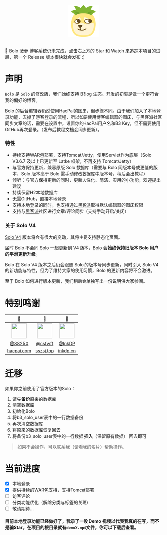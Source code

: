 <p align = "center">
<img alt="Bolo" src="bolo-logo.png" style="max-width:20%;">
<br><br>
</p>

:construction: Bolo 菠萝 博客系统仍未完成，点击右上方的 Star 和 Watch 来追踪本项目的进展，第一个 Release 版本很快就会发布 :)

# 声明

`Bolo` 是 `Solo` 的修改版，我们始终支持 B3log 生态。开发的初衷是做一个更符合我的偏好的博客。

Bolo 的后台编辑器仍然使用HacPai的图床，但步骤不同。由于我们加入了本地登录功能，去掉了游客登录的流程，所以如要使用博客编辑器的图床，与黑客派社区同步文章的话，需要在设置中，设置你的HacPai用户名和B3 Key，但不需要使用GitHub再次登录。（发布后教程文档会同步更新）。

### 特性

* 持续支持WAR包部署，支持Tomcat/Jetty，使用Servlet作为底层（Solo V3.6.7 及以上已更新至 Latke 框架，不再支持 Tomcat/Jetty）
* 与官方保持更新，兼容原版 Solo 数据库（需要与 Bolo 同版本号或更低的版本，Solo 版本高于 Bolo 需手动修改数据库中版本号，稍后会出教程）
* 倾听：与官方保持更新的同时，更新人性化、简洁、实用的小功能，欢迎提出建议
* 持续保留H2本地数据库
* 无需GitHub，直接本地登录
* 支持本地登录的同时，也支持通过[黑客派](https://hacpai.com)取得默认编辑器的图床权限
* 支持与[黑客派](https://hacpai.com)社区进行文章/评论同步（支持手动开启/关闭） 

### 关于 Solo V4

[Solo V4](https://hacpai.com/article/1571544590916) 版本将会有很大的变动，其将主要支持静态化页面。

届时 Bolo 不会同 Solo 一起更新到 V4 版本，Bolo 会**始终保持旧版本 Bolo 用户的平滑更新升级**。

Bolo 在 Solo V4 版本之后仍会跟随 Solo 的版本号同步更新，同时引入 Solo V4 的新功能与特性，但为了维持大家的使用习惯，Bolo 的更新内容将不会激进。

至于 Bolo 如何进行版本更新，我们稍后会单独写出一份说明供大家参阅。

# 特别鸣谢

|:construction_worker:|:construction_worker:|:construction_worker:|
|:-------------------:|:-------------------:|:-------------------:|
|<img height='48' width='48' src='https://avatars3.githubusercontent.com/u/873584?v=4'>|<img height='48' width='48' src='https://avatars0.githubusercontent.com/u/14257327?v=4'>|<img height='48' width='48' src='https://avatars1.githubusercontent.com/u/23192332?v=4'>|
|[@88250](https://github.com/88250)|[@csfwff](https://github.com/csfwff)|[@InkDP](https://github.com/InkDP)|
|[hacpai.com](https://hacpai.com)|[sszsj.top](https://sszsj.top)|[inkdp.cn](https://inkdp.cn)|

# 迁移

如果你之前使用了官方版本的Solo：

1. 请先**备份**原来的数据库
2. 清空数据库
3. 初始化Bolo
4. 将b3_solo_user表中的一行数据备份
5. 再次清空数据库
6. 将原来的数据库恢复回去
7. 将备份b3_solo_user表中的一行数据 **插入**（保留原有数据） 回去即可

> 如果不会操作，可以联系我（请看我的名片）帮助操作。

# 当前进度

- [x] 本地登录
- [x] 提供持续的WAR包支持，支持Tomcat部署
- [ ] 访客评论
- [ ] 分类功能优化（解除分类与标签的关联）
- [ ] 敬请期待...

#### 目前本地登录功能已经做好了，我录了一段 Demo 视频以代表我真的在写，而不是骗Star。在项目的根目录就有`demoX.mp4`文件，你可以下载后查看。
